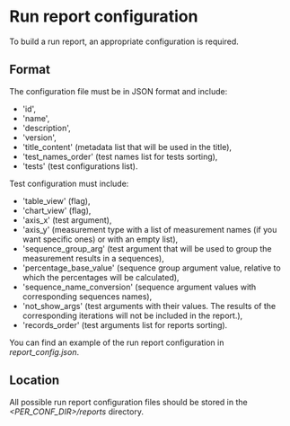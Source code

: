 [SPDX-License-Identifier: Apache-2.0]::
[Copyright (C) 2024 OKTET Labs Ltd. All rights reserved.]::

# Run report configuration

To build a run report, an appropriate configuration is required.

## Format

The configuration file must be in JSON format and include:

- 'id',
- 'name',
- 'description',
- 'version',
- 'title_content' (metadata list that will be used in the title),
- 'test_names_order' (test names list for tests sorting),
- 'tests' (test configurations list).

Test configuration must include:

- 'table_view' (flag),
- 'chart_view' (flag),
- 'axis_x' (test argument),
- 'axis_y' (measurement type with a list of measurement names (if you want specific ones) or with an empty list),
- 'sequence_group_arg' (test argument that will be used to group the measurement results in a sequences),
- 'percentage_base_value' (sequence group argument value, relative to which the percentages will be calculated),
- 'sequence_name_conversion' (sequence argument values with corresponding sequences names),
- 'not_show_args' (test arguments with their values. The results of the corresponding iterations will not be included in the report.),
- 'records_order' (test arguments list for reports sorting).

You can find an example of the run report configuration in *report_config.json*.

## Location

All possible run report configuration files should be stored in the *<PER_CONF_DIR>/reports* directory.
